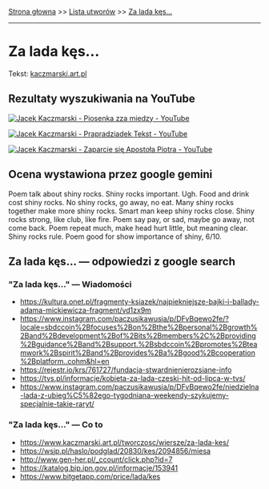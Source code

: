 [Strona głowna](../index.md) >> [Lista utworów](../list.md) >> [Za lada kęs…](672.md)

---

# Za lada kęs…

Tekst: [kaczmarski.art.pl](https://www.kaczmarski.art.pl/tworczosc/wiersze/za-lada-kes/)

## Rezultaty wyszukiwania na YouTube

[![Jacek Kaczmarski - Piosenka zza miedzy - YouTube](http://img.youtube.com/vi/azoV2EozD2U/0.jpg)](https://www.youtube.com/watch?v=azoV2EozD2U "Jacek Kaczmarski - Piosenka zza miedzy - YouTube")

[![Jacek Kaczmarski - Prapradziadek  Tekst - YouTube](http://img.youtube.com/vi/UgIxQIWixWg/0.jpg)](https://www.youtube.com/watch?v=UgIxQIWixWg "Jacek Kaczmarski - Prapradziadek  Tekst - YouTube")

[![Jacek Kaczmarski - Zaparcie się Apostoła Piotra - YouTube](http://img.youtube.com/vi/UMiXSwRNXC8/0.jpg)](https://www.youtube.com/watch?v=UMiXSwRNXC8 "Jacek Kaczmarski - Zaparcie się Apostoła Piotra - YouTube")

## Ocena wystawiona przez google gemini

Poem talk about shiny rocks. Shiny rocks important. Ugh. Food and drink cost shiny rocks. No shiny rocks, go away, no eat. Many shiny rocks together make more shiny rocks. Smart man keep shiny rocks close. Shiny rocks strong, like club, like fire. Poem say pay, or sad, maybe go away, not come back. Poem repeat much, make head hurt little, but meaning clear. Shiny rocks rule. Poem good for show importance of shiny, 6/10.


## Za lada kęs… — odpowiedzi z google search

### "Za lada kęs…" — Wiadomości

 - <https://kultura.onet.pl/fragmenty-ksiazek/najpiekniejsze-bajki-i-ballady-adama-mickiewicza-fragment/vd1zx9m>
 - <https://www.instagram.com/paczusikawusia/p/DFvBqewo2fe/?locale=sbdccoin%2Bfocuses%2Bon%2Bthe%2Bpersonal%2Bgrowth%2Band%2Bdevelopment%2Bof%2Bits%2Bmembers%2C%2Bproviding%2Bguidance%2Band%2Bsupport.%2Bsbdccoin%2Bpromotes%2Bteamwork%2Bspirit%2Band%2Bprovides%2Ba%2Bgood%2Bcooperation%2Bplatform..cohm&hl=en>
 - <https://rejestr.io/krs/761727/fundacja-stwardnienierozsiane-info>
 - <https://tvs.pl/informacje/kobieta-za-lada-czeski-hit-od-lipca-w-tvs/>
 - <https://www.instagram.com/paczusikawusia/p/DFvBqewo2fe/niedzielna-lada-z-ubieg%C5%82ego-tygodniana-weekendy-szykujemy-specjalnie-takie-raryt/>

### "Za lada kęs…" — Co to

 - <https://www.kaczmarski.art.pl/tworczosc/wiersze/za-lada-kes/>
 - <https://wsjp.pl/haslo/podglad/20830/kes/2094856/miesa>
 - <http://www.gen-her.pl/_ccount/click.php?id=7>
 - <https://katalog.bip.ipn.gov.pl/informacje/153941>
 - <https://www.bitgetapp.com/price/lada/kes>

